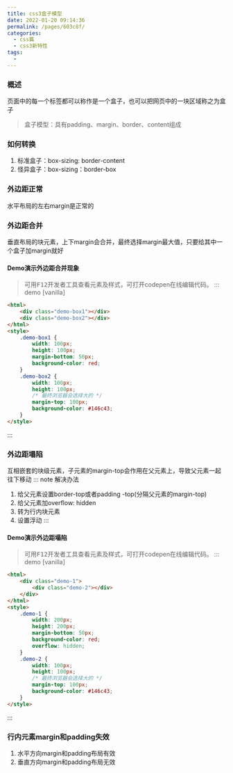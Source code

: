 ```yaml
---
title: css3盒子模型
date: 2022-01-20 09:14:36
permalink: /pages/603c8f/
categories: 
  - css篇
  - css3新特性
tags: 
  - 
---
```

### 概述
页面中的每一个标签都可以称作是一个盒子，也可以把网页中的一块区域称之为盒子
> 盒子模型：具有padding、margin、border、content组成
### 如何转换
1. 标准盒子：box-sizing: border-content
2. 怪异盒子：box-sizing：border-box

### 外边距正常
水平布局的左右margin是正常的

### 外边距合并
垂直布局的块元素，上下margin会合并，最终选择margin最大值，只要给其中一个盒子加margin就好

#### Demo演示外边距合并现象
> 可用<kbd>F12</kbd>开发者工具查看元素及样式，可打开codepen在线编辑代码。
::: demo [vanilla]
```html
<html>
    <div class="demo-box1"></div>
    <div class="demo-box2"></div>
</html>
<style>
    .demo-box1 {
        width: 100px;
        height: 100px;
        margin-bottom: 50px;
        background-color: red;
    }
    .demo-box2 {
        width: 100px;
        height: 100px;
        /* 最终浏览器会选择大的 */
        margin-top: 100px; 
        background-color: #146c43;
    }
</style>
```
:::

### 外边距塌陷
互相嵌套的块级元素，子元素的margin-top会作用在父元素上，导致父元素一起往下移动
::: note
解决办法
1. 给父元素设置border-top或者padding -top(分隔父元素的margin-top)
2. 给父元素加overflow: hidden
3. 转为行内块元素
4. 设置浮动
:::

#### Demo演示外边距塌陷
> 可用<kbd>F12</kbd>开发者工具查看元素及样式，可打开codepen在线编辑代码。
::: demo [vanilla]
```html
<html>
    <div class="demo-1">
        <div class="demo-2"></div>
    </div>
</html>
<style>
    .demo-1 {
        width: 200px;
        height: 200px;
        margin-bottom: 50px;
        background-color: red;
        overflow: hidden;
    }
    .demo-2 {
        width: 100px;
        height: 100px;
        /* 最终浏览器会选择大的 */
        margin-top: 100px; 
        background-color: #146c43;
    }
</style>
```
:::

### 行内元素margin和padding失效
1. 水平方向margin和padding布局有效
2. 垂直方向margin和padding布局无效


